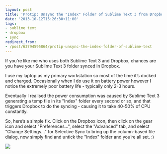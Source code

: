 ```yaml
---
layout: post
title: 'Protip: Unsync the "Index" Folder of Sublime Text 3 from Dropbox'
date: '2013-10-12T15:26:30+11:00'
tags:
- sublime text
- dropbox
- sync
redirect_from:
- /post/63794595864/protip-unsync-the-index-folder-of-sublime-text
---
```

If you’re like me who uses both Sublime Text 3 and Dropbox, chances are you have your Sublime Text 3 folder synced in Dropbox.

I use my laptop as my primary workstation so most of the time it’s docked and charged. Occasionally when I do use it on battery power however I notice the extremely poor battery life - typically only 2-3 hours.

Eventually I realised the power consumption was caused by Sublime Text 3 generating a temp file in its "Index" folder every second or so, and that triggers Dropbox to do the syncing - causing it to take 40-50% of CPU constantly.

So, here’s a simple fix. Click on the Dropbox icon, then click on the gear icon and select "Preferences…", select the "Advanced" tab, and select "Change Settings…" for Selective Sync to bring up the column-based file dialog, now simply find and untick the "Index" folder and you’re all set. :)

![](/img/posts/old/tumblr_inline_mujg5idzne1qalr27.png)

